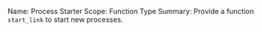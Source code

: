 Name:     Process Starter
Scope:    Function Type
Summary:  Provide a function `start_link` to start new processes.
